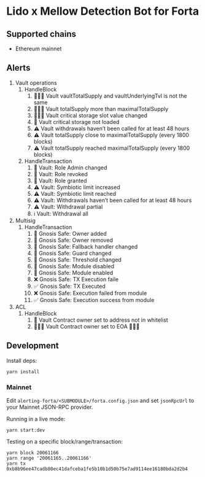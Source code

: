 # Lido x Mellow Detection Bot for Forta

## Supported chains

- Ethereum mainnet

## Alerts

1. Vault operations
   1. HandleBlock
      1. 🚨🚨🚨 Vault vaultTotalSupply and vaultUnderlyingTvl is not the same
      2. 🚨🚨🚨 Vault totalSupply more than maximalTotalSupply
      3. 🚨🚨🚨 Vault critical storage slot value changed
      4. 🚨 Vault critical storage not loaded
      5. ⚠️ Vault withdrawals haven’t been called for at least 48 hours
      6. ⚠️ Vault totalSupply close to maximalTotalSupply (every 1800 blocks)
      7. ⚠️ Vault totalSupply reached maximalTotalSupply (every 1800 blocks)
   2. HandleTransaction
      1. 🚨 Vault: Role Admin changed
      2. 🚨 Vault: Role revoked
      3. 🚨 Vault: Role granted
      4. ⚠️ Vault: Symbiotic limit increased
      5. ⚠️ Vault: Symbiotic limit reached
      6. ⚠️ Vault: Withdrawals haven’t been called for at least 48 hours
      7. ⚠️ Vault: Withdrawal partial
      8. ℹ️ Vault: Withdrawal all
2. Multisig
   1. HandleTransaction
      1. 🚨 Gnosis Safe: Owner added
      2. 🚨 Gnosis Safe: Owner removed
      3. 🚨 Gnosis Safe: Fallback handler changed
      4. 🚨 Gnosis Safe: Guard changed
      5. 🚨 Gnosis Safe: Threshold changed
      6. 🚨 Gnosis Safe: Module disabled
      7. 🚨 Gnosis Safe: Module enabled
      8. ❌ Gnosis Safe: TX Execution faile
      9. ✅ Gnosis Safe: TX Executed
      10. ❌ Gnosis Safe: Execution failed from module
      11. ✅ Gnosis Safe: Execution success from module
3. ACL
   1. HandleBlock
      1. 🚨 Vault Contract owner set to address not in whitelist
      2. 🚨🚨🚨 Vault Contract owner set to EOA 🚨🚨🚨

## Development

Install deps:

```
yarn install
```

### Mainnet

Edit `alerting-forta/<SUBMODULE>/forta.config.json` and set `jsonRpcUrl` to your Mainnet JSON-RPC provider.

Running in a live mode:

```
yarn start:dev
```

Testing on a specific block/range/transaction:

```
yarn block 20061166
yarn range '20061165..20061166'
yarn tx 0xb8b96ee47cadb80ec41dafceba1fe5b10b1d50b75e7ad9114ee16180bda2d2b4
```
